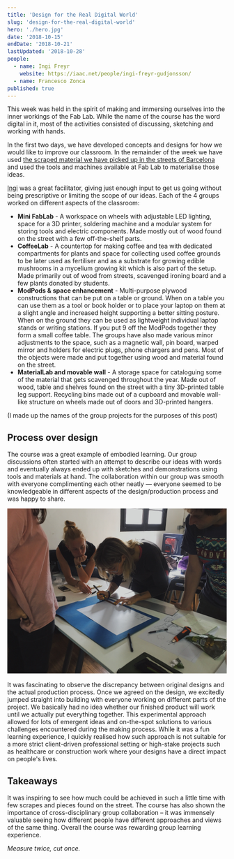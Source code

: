 ```yaml
---
title: 'Design for the Real Digital World'
slug: 'design-for-the-real-digital-world'
hero: './hero.jpg'
date: '2018-10-15'
endDate: '2018-10-21'
lastUpdated: '2018-10-28'
people:
  - name: Ingi Freyr
    website: https://iaac.net/people/ingi-freyr-gudjonsson/
  - name: Francesco Zonca
published: true
---
```


This week was held in the spirit of making and immersing ourselves into the inner workings of the Fab Lab. While the name of the course has the word digital in it, most of the activities consisted of discussing, sketching and working with hands.

In the first two days, we have developed concepts and designs for how we would like to improve our classroom. In the remainder of the week we have used [the scraped material we have picked up in the streets of Barcelona](https://mdef.gitlab.io/ilja.panic/reflections/01-mdef-bootcamp/#city-safari-in-poblenou) and used the tools and machines available at Fab Lab to materialise those ideas.

[Ingi](https://iaac.net/people/ingi-freyr-gudjonsson/) was a great facilitator, giving just enough input to get us going without being prescriptive or limiting the scope of our ideas. Each of the 4 groups worked on different aspects of the classroom:

- **Mini FabLab** - A workspace on wheels with adjustable LED lighting, space for a 3D printer, soldering machine and a modular system for storing tools and electric components. Made mostly out of wood found on the street with a few off-the-shelf parts.
- **CoffeeLab** - A countertop for making coffee and tea with dedicated compartments for plants and space for collecting used coffee grounds to be later used as fertiliser and as a substrate for growing edible mushrooms in a mycelium growing kit which is also part of the setup. Made primarily out of wood from streets, scavenged ironing board and a few plants donated by students.
- **ModPods & space enhancement** - Multi-purpose plywood constructions that can be put on a table or ground. When on a table you can use them as a tool or book holder or to place your laptop on them at a slight angle and increased height supporting a better sitting posture. When on the ground they can be used as lightweight individual laptop stands or writing stations. If you put 9 off the ModPods together they form a small coffee table. The groups have also made various minor adjustments to the space, such as a magnetic wall, pin board, warped mirror and holders for electric plugs, phone chargers and pens. Most of the objects were made and put together using wood and material found on the street.
- **MaterialLab and movable wall** - A storage space for cataloguing some of the material that gets scavenged throughout the year. Made out of wood, table and shelves found on the street with a tiny 3D-printed table leg support. Recycling bins made out of a cupboard and movable wall-like structure on wheels made out of doors and 3D-printed hangers.

(I made up the names of the group projects for the purposes of this post)

## Process over design

The course was a great example of embodied learning. Our group discussions often started with an attempt to describe our ideas with words and eventually always ended up with sketches and demonstrations using tools and materials at hand. The collaboration within our group was smooth with everyone complimenting each other neatly — everyone seemed to be knowledgeable in different aspects of the design/production process and was happy to share.

![Group process](group-process.jpg 'A group exercise with paper cutouts used to play around with desk layout in the classroom')

It was fascinating to observe the discrepancy between original designs and the actual production process. Once we agreed on the design, we excitedly jumped straight into building with everyone working on different parts of the project. We basically had no idea whether our finished product will work until we actually put everything together. This experimental approach allowed for lots of emergent ideas and on-the-spot solutions to various challenges encountered during the making process. While it was a fun learning experience, I quickly realised how such approach is not suitable for a more strict client-driven professional setting or high-stake projects such as healthcare or construction work where your designs have a direct impact on people's lives.

## Takeaways

It was inspiring to see how much could be achieved in such a little time with few scrapes and pieces found on the street. The course has also shown the importance of cross-disciplinary group collaboration – it was immensely valuable seeing how different people have different approaches and views of the same thing. Overall the course was rewarding group learning experience.

_Measure twice, cut once._
